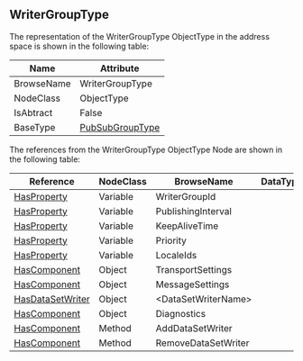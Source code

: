 <!-- objecttype -->
## WriterGroupType
The representation of the WriterGroupType ObjectType in the address space is shown in the following table:  

|Name|Attribute|
|---|---|
|BrowseName|WriterGroupType|
|NodeClass|ObjectType|
|IsAbtract|False|
|BaseType|[PubSubGroupType](../../../Part14/ObjectTypes/PubSubGroupType/readme.md)|

The references from the WriterGroupType ObjectType Node are shown in the following table:  

|Reference|NodeClass|BrowseName|DataType|TypeDefinition|ModellingRule|
|---|---|---|---|---|---|
|[HasProperty](../../../Part3/ReferenceTypes/HasProperty/readme.md)|Variable|WriterGroupId||[PropertyType](../../Part5/VariableTypes/PropertyType/readme.md)|[Mandatory](../../Objects/Mandatory/readme.md)|
|[HasProperty](../../../Part3/ReferenceTypes/HasProperty/readme.md)|Variable|PublishingInterval||[PropertyType](../../Part5/VariableTypes/PropertyType/readme.md)|[Mandatory](../../Objects/Mandatory/readme.md)|
|[HasProperty](../../../Part3/ReferenceTypes/HasProperty/readme.md)|Variable|KeepAliveTime||[PropertyType](../../Part5/VariableTypes/PropertyType/readme.md)|[Mandatory](../../Objects/Mandatory/readme.md)|
|[HasProperty](../../../Part3/ReferenceTypes/HasProperty/readme.md)|Variable|Priority||[PropertyType](../../Part5/VariableTypes/PropertyType/readme.md)|[Mandatory](../../Objects/Mandatory/readme.md)|
|[HasProperty](../../../Part3/ReferenceTypes/HasProperty/readme.md)|Variable|LocaleIds||[PropertyType](../../Part5/VariableTypes/PropertyType/readme.md)|[Mandatory](../../Objects/Mandatory/readme.md)|
|[HasComponent](../../../Part3/ReferenceTypes/HasComponent/readme.md)|Object|TransportSettings||[WriterGroupTransportType](../../Part14/ObjectTypes/WriterGroupTransportType/readme.md)|[Optional](../../Objects/Optional/readme.md)|
|[HasComponent](../../../Part3/ReferenceTypes/HasComponent/readme.md)|Object|MessageSettings||[WriterGroupMessageType](../../Part14/ObjectTypes/WriterGroupMessageType/readme.md)|[Optional](../../Objects/Optional/readme.md)|
|[HasDataSetWriter](../../../Part14/ReferenceTypes/HasDataSetWriter/readme.md)|Object|&lt;DataSetWriterName&gt;||[DataSetWriterType](../../Part14/ObjectTypes/DataSetWriterType/readme.md)|[OptionalPlaceholder](../../Objects/OptionalPlaceholder/readme.md)|
|[HasComponent](../../../Part3/ReferenceTypes/HasComponent/readme.md)|Object|Diagnostics||[PubSubDiagnosticsWriterGroupType](../../Part14/ObjectTypes/PubSubDiagnosticsWriterGroupType/readme.md)|[Optional](../../Objects/Optional/readme.md)|
|[HasComponent](../../../Part3/ReferenceTypes/HasComponent/readme.md)|Method|AddDataSetWriter|||[Optional](../../Objects/Optional/readme.md)|
|[HasComponent](../../../Part3/ReferenceTypes/HasComponent/readme.md)|Method|RemoveDataSetWriter|||[Optional](../../Objects/Optional/readme.md)|

